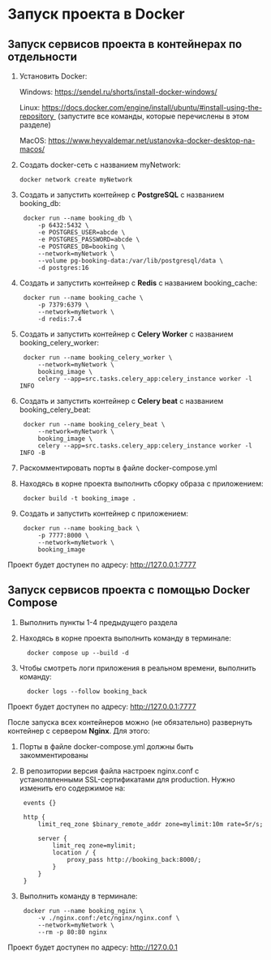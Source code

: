 # Запуск проекта в Docker

## Запуск сервисов проекта в контейнерах по отдельности

1. Установить Docker:

   Windows: https://sendel.ru/shorts/install-docker-windows/

   Linux: https://docs.docker.com/engine/install/ubuntu/#install-using-the-repository  (запустите все команды, которые перечислены в этом разделе)

   MacOS: https://www.heyvaldemar.net/ustanovka-docker-desktop-na-macos/

2. Создать docker-сеть с названием myNetwork:

       docker network create myNetwork
3. Создать и запустить контейнер с **PostgreSQL** с названием booking_db:

        docker run --name booking_db \
            -p 6432:5432 \
            -e POSTGRES_USER=abcde \
            -e POSTGRES_PASSWORD=abcde \
            -e POSTGRES_DB=booking \
            --network=myNetwork \
            --volume pg-booking-data:/var/lib/postgresql/data \
            -d postgres:16

4. Создать и запустить контейнер с **Redis** с названием booking_cache:

        docker run --name booking_cache \
            -p 7379:6379 \
            --network=myNetwork \
            -d redis:7.4

5. Создать и запустить контейнер с **Celery Worker** с названием booking_celery_worker:

        docker run --name booking_celery_worker \
            --network=myNetwork \
            booking_image \
            celery --app=src.tasks.celery_app:celery_instance worker -l INFO

6. Создать и запустить контейнер с **Celery beat** с названием booking_celery_beat:

        docker run --name booking_celery_beat \
            --network=myNetwork \
            booking_image \
            celery --app=src.tasks.celery_app:celery_instance worker -l INFO -B

7. Раскомментировать порты в файле docker-compose.yml

8. Находясь в корне проекта выполнить сборку образа с приложением:

        docker build -t booking_image .

9. Создать и запустить контейнер с приложением:

        docker run --name booking_back \
            -p 7777:8000 \
            --network=myNetwork \
            booking_image

Проект будет доступен по адресу: http://127.0.0.1:7777

## Запуск сервисов проекта с помощью Docker Compose

1. Выполнить пункты 1-4 предыдущего раздела

2. Находясь в корне проекта выполнить команду в терминале:

         docker compose up --build -d

3. Чтобы смотреть логи приложения в реальном времени, выполнить команду:

         docker logs --follow booking_back

Проект будет доступен по адресу: http://127.0.0.1:7777

После запуска всех контейнеров можно (не обязательно) развернуть контейнер с сервером **Nginx**. Для этого:

1. Порты в файле docker-compose.yml должны быть закомментированы

2. В репозитории версия файла настроек nginx.conf с устанолвленными SSL-сертификатами для production. Нужно изменить его содержимое на:

        events {}
        
        http {
            limit_req_zone $binary_remote_addr zone=mylimit:10m rate=5r/s;
        
            server {
                limit_req zone=mylimit;
                location / {
                    proxy_pass http://booking_back:8000/;
                }
            }
        }

3. Выполнить команду в терминале:

        docker run --name booking_nginx \
            -v ./nginx.conf:/etc/nginx/nginx.conf \
            --network=myNetwork \
            --rm -p 80:80 nginx

Проект будет доступен по адресу: http://127.0.0.1
